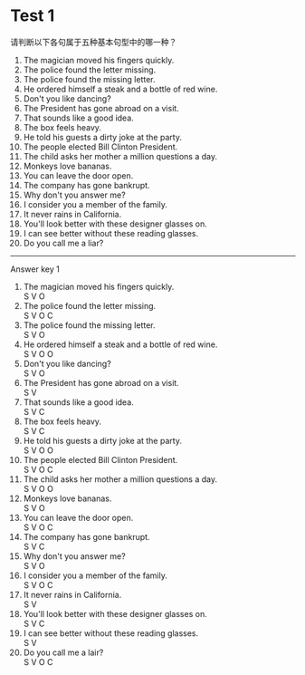 # Test 1

请判断以下各句属于五种基本句型中的哪一种？
>  
1. The magician moved his fingers quickly.  
2. The police found the letter missing.  
3. The police found the missing letter.  
4. He ordered himself a steak and a bottle of red wine.  
5. Don't you like dancing?  
6. The President has gone abroad on a visit.  
7. That sounds like a good idea.  
8. The box feels heavy.
9. He told his guests a dirty joke at the party.
10. The people elected Bill Clinton President.
11. The child asks her mother a million questions a day.
12. Monkeys love bananas.  
13. You can leave the door open.  
14. The company has gone bankrupt.  
15. Why don't you answer me?  
16. I consider you a member of the family.  
17. It never rains in California.  
18. You'll look better with these designer glasses on.  
19. I can see better without these reading glasses.  
20. Do you call me a liar?  


---


Answer key 1
>  
1. The magician moved his fingers quickly.  
S V O
2. The police found the letter missing.  
S V O C
3. The police found the missing letter.  
S V O
4. He ordered himself a steak and a bottle of red wine.  
S V O O
5. Don't you like dancing?  
S V O
6. The President has gone abroad on a visit.  
S V
7. That sounds like a good idea.  
S V C
8. The box feels heavy.  
S V C
9. He told his guests a dirty joke at the party.    
S V O O
10. The people elected Bill Clinton President.  
S V O C
11. The child asks her mother a million questions a day.  
S V O O
12. Monkeys love bananas.  
S V O
13. You can leave the door open.  
S V O C
14. The company has gone bankrupt.  
S V C
15. Why don't you answer me?  
S V O
16. I consider you a member of the family.  
S V O C
17. It never rains in California.  
S V
18. You'll look better with these designer glasses on.  
S V C
19. I can see better without these reading glasses.  
S V
20. Do you call me a lair?  
S V O C
